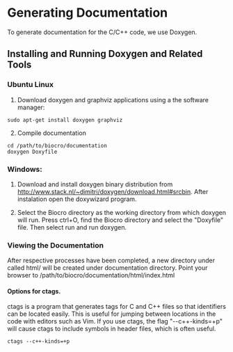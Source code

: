 # Generating Documentation

To generate documentation for the C/C++ code, we use Doxygen.

## Installing and Running Doxygen and Related Tools

### Ubuntu Linux

1. Download doxygen and graphviz applications using a the software manager:
```
sudo apt-get install doxygen graphviz
```

2. Compile documentation
```
cd /path/to/biocro/documentation
doxygen Doxyfile
```

###  Windows: 

1. Download and install doxygen binary distribution from <http://www.stack.nl/~dimitri/doxygen/download.html#srcbin>. After instalation open the doxywizard program.

2. Select the Biocro directory as the working directory from which doxygen will run. Press ctrl+O, find the Biocro directory and select the "Doxyfile" file. Then select run and run doxygen.

### Viewing the Documentation

After respective processes have been completed, a new directory under called html/ will be created under documentation directory.  Point your browser to /path/to/biocro/documentation/html/index.html

#### Options for ctags.
ctags is a program that generates tags for C and C++ files so that identifiers can be located easily.  This is useful for jumping between locations in the code with editors such as Vim.
If you use ctags, the flag "--c++-kinds=+p" will cause ctags to include symbols in header files, which is often useful.
```
ctags --c++-kinds=+p
```
